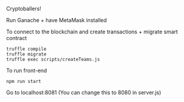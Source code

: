 Cryptoballers!

Run Ganache + have MetaMask installed

To connect to the blockchain and create transactions + migrate smart contract
```
truffle compile
truffle migrate
truffle exec scripts/createTeams.js
```

To run front-end
```
npm run start
```
Go to localhost:8081 (You can change this to 8080 in server.js)
